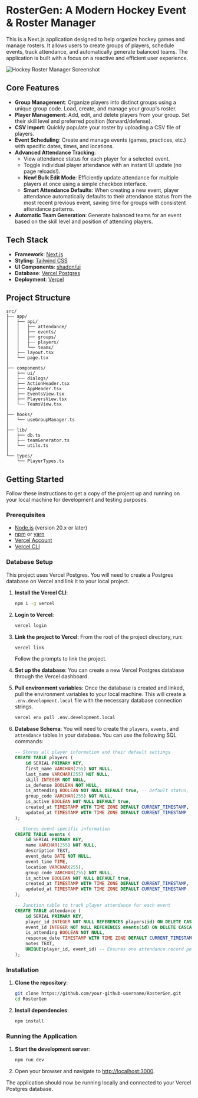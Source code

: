 # RosterGen: A Modern Hockey Event & Roster Manager

This is a Next.js application designed to help organize hockey games and manage rosters. It allows users to create groups of players, schedule events, track attendance, and automatically generate balanced teams. The application is built with a focus on a reactive and efficient user experience.

![Hockey Roster Manager Screenshot](https://i.imgur.com/xVd2OOf.png)

## Core Features

-   **Group Management**: Organize players into distinct groups using a unique group code. Load, create, and manage your group's roster.
-   **Player Management**: Add, edit, and delete players from your group. Set their skill level and preferred position (forward/defense).
-   **CSV Import**: Quickly populate your roster by uploading a CSV file of players.
-   **Event Scheduling**: Create and manage events (games, practices, etc.) with specific dates, times, and locations.
-   **Advanced Attendance Tracking**:
    -   View attendance status for each player for a selected event.
    -   Toggle individual player attendance with an instant UI update (no page reloads!).
    -   **New! Bulk Edit Mode**: Efficiently update attendance for multiple players at once using a simple checkbox interface.
    -   **Smart Attendance Defaults**: When creating a new event, player attendance automatically defaults to their attendance status from the most recent previous event, saving time for groups with consistent attendance patterns.
-   **Automatic Team Generation**: Generate balanced teams for an event based on the skill level and position of attending players.

## Tech Stack

-   **Framework**: [Next.js](https://nextjs.org/)
-   **Styling**: [Tailwind CSS](https://tailwindcss.com/)
-   **UI Components**: [shadcn/ui](https://ui.shadcn.com/)
-   **Database**: [Vercel Postgres](https://vercel.com/storage/postgres)
-   **Deployment**: [Vercel](https://vercel.com/)

## Project Structure

```
src/
├── app/
│   ├── api/
│   │   ├── attendance/
│   │   ├── events/
│   │   ├── groups/
│   │   ├── players/
│   │   └── teams/
│   ├── layout.tsx
│   └── page.tsx
│
├── components/
│   ├── ui/
│   ├── dialogs/
│   ├── ActionHeader.tsx
│   ├── AppHeader.tsx
│   ├── EventsView.tsx
│   ├── PlayersView.tsx
│   └── TeamsView.tsx
│
├── hooks/
│   └── useGroupManager.ts
│
├── lib/
│   ├── db.ts
│   ├── teamGenerator.ts
│   └── utils.ts
│
└── types/
    └── PlayerTypes.ts
```

## Getting Started

Follow these instructions to get a copy of the project up and running on your local machine for development and testing purposes.

### Prerequisites

-   [Node.js](https://nodejs.org/) (version 20.x or later)
-   [npm](https://www.npmjs.com/) or [yarn](https://yarnpkg.com/)
-   [Vercel Account](https://vercel.com/signup)
-   [Vercel CLI](https://vercel.com/docs/cli)

### Database Setup

This project uses Vercel Postgres. You will need to create a Postgres database on Vercel and link it to your local project.

1.  **Install the Vercel CLI**:
    ```bash
    npm i -g vercel
    ```

2.  **Login to Vercel**:
    ```bash
    vercel login
    ```

3.  **Link the project to Vercel**:
    From the root of the project directory, run:
    ```bash
    vercel link
    ```
    Follow the prompts to link the project.

4.  **Set up the database**:
    You can create a new Vercel Postgres database through the Vercel dashboard.

5.  **Pull environment variables**:
    Once the database is created and linked, pull the environment variables to your local machine. This will create a `.env.development.local` file with the necessary database connection strings.
    ```bash
    vercel env pull .env.development.local
    ```

6.  **Database Schema**:
    You will need to create the `players`, `events`, and `attendance` tables in your database. You can use the following SQL commands:

    ```sql
    -- Stores all player information and their default settings
    CREATE TABLE players (
        id SERIAL PRIMARY KEY,
        first_name VARCHAR(255) NOT NULL,
        last_name VARCHAR(255) NOT NULL,
        skill INTEGER NOT NULL,
        is_defense BOOLEAN NOT NULL,
        is_attending BOOLEAN NOT NULL DEFAULT true, -- Default status, not event-specific
        group_code VARCHAR(255) NOT NULL,
        is_active BOOLEAN NOT NULL DEFAULT true,
        created_at TIMESTAMP WITH TIME ZONE DEFAULT CURRENT_TIMESTAMP,
        updated_at TIMESTAMP WITH TIME ZONE DEFAULT CURRENT_TIMESTAMP
    );

    -- Stores event-specific information
    CREATE TABLE events (
        id SERIAL PRIMARY KEY,
        name VARCHAR(255) NOT NULL,
        description TEXT,
        event_date DATE NOT NULL,
        event_time TIME,
        location VARCHAR(255),
        group_code VARCHAR(255) NOT NULL,
        is_active BOOLEAN NOT NULL DEFAULT true,
        created_at TIMESTAMP WITH TIME ZONE DEFAULT CURRENT_TIMESTAMP,
        updated_at TIMESTAMP WITH TIME ZONE DEFAULT CURRENT_TIMESTAMP
    );

    -- Junction table to track player attendance for each event
    CREATE TABLE attendance (
        id SERIAL PRIMARY KEY,
        player_id INTEGER NOT NULL REFERENCES players(id) ON DELETE CASCADE,
        event_id INTEGER NOT NULL REFERENCES events(id) ON DELETE CASCADE,
        is_attending BOOLEAN NOT NULL,
        response_date TIMESTAMP WITH TIME ZONE DEFAULT CURRENT_TIMESTAMP,
        notes TEXT,
        UNIQUE(player_id, event_id) -- Ensures one attendance record per player per event
    );
    ```

### Installation

1.  **Clone the repository**:
    ```bash
    git clone https://github.com/your-github-username/RosterGen.git
    cd RosterGen
    ```

2.  **Install dependencies**:
    ```bash
    npm install
    ```

### Running the Application

1.  **Start the development server**:
    ```bash
    npm run dev
    ```

2.  Open your browser and navigate to [http://localhost:3000](http://localhost:3000).

The application should now be running locally and connected to your Vercel Postgres database. 